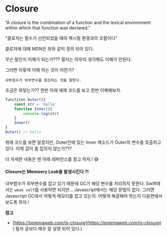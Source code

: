 # Closure



“A closure is the combination of a function and the lexical environment within which that function was declared.”

"클로저는 함수가 선언되었을 때의 렉시컬 환경과의 조합이다"

클로저에 대해 MDN은 위와 같이 정의 되어 있다.

무슨 말인지 이해가 되는가??? 필자는 아무리 생각해도 이해가 안된다.

그러면 이렇게 이해 하는 것이 어떤가?

`내부함수가 외부변수를 참조하는 것을 말한다.`

조금은 와닿는가?? 한번 아래 예제 코드를 보고 한번 이해해보자.

```typescript
functiton Outer(){
    const str = 'hello'
    function Inner(){
        console.log(str)
    }
    Inner()
}
Outer() // hello
```

위에 코드를 보면 알겠지만, Outer안에 있는 Inner 메소드가 Outer의 변수를 호출하고 있다. 이제 감이 좀 잡히지 않는가???

더 자세한 내용은 맨 아래 레퍼런스를 참고 하자.! 😅

#### Closure는 Memoery Leak을 발생시킨다 ?!

내부함수가 외부변수를 잡고 있기 때문에 GC가 해당 변수를 처리하지 못한다. Swift에서는 `weak self`를 사용하면 되지만... Javascript에서는 해당 문법이 없다. 그러면 Javascript GC에서 어떻게 메모리를 잡고 있는지. 어떻게 해결해야 하는지 다음편에서 보도록 하자.!

**참고**

* [https://poiemaweb.com/js-closure](https://poiemaweb.com/js-closure) \( 필자 글보다 매우 잘 설명 되어 있다.\)

